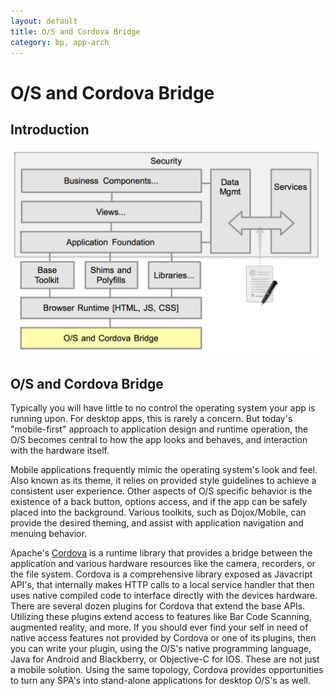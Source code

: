 ```yaml
---
layout: default
title: O/S and Cordova Bridge
category: bp, app-arch
---
```


# O/S and Cordova Bridge

## Introduction

![SPA layered environment](./images/app-arch-os.png)


## O/S and Cordova Bridge
Typically you will have little to no control the operating system your app is running upon. For desktop apps, this is rarely a concern. But today's "mobile-first" approach to application design and runtime operation, the O/S becomes central to how the app looks and behaves, and interaction with the hardware itself.

Mobile applications frequently mimic the operating system's look and feel. Also known as its theme, it relies on provided style guidelines to achieve a consistent user experience. Other aspects of O/S specific behavior is the existence of a back button, options access, and if the app can be safely placed into the background. Various toolkits, such as Dojox/Mobile, can provide the desired theming, and assist with application navigation and menuing behavior.

Apache's [Cordova](http://cordova.apache.org/) is a runtime library that provides a bridge between the application and various hardware resources like the camera, recorders, or the file system. Cordova is a comprehensive library exposed as Javacript API's, that internally makes HTTP calls to a local service handler that then uses native compiled code to interface directly with the devices hardware. There are several dozen plugins for Cordova that extend the base APIs. Utilizing these plugins extend access to features like Bar Code Scanning, augmented reality, and more. If you should ever find your self in need of native access features not provided by Cordova or one of its plugins, then you can write your plugin, using the O/S's native programming language, Java for Android and Blackberry, or Objective-C for IOS.  These are not just a mobile solution. Using the same topology, Cordova provides opportunities to turn any SPA's into stand-alone applications for desktop O/S's as well.

